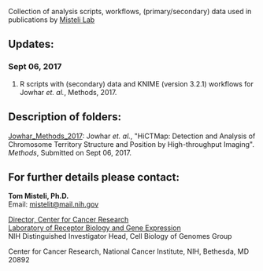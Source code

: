Collection of analysis scripts, workflows, (primary/secondary) data used in publications by [Misteli Lab](https://ccr.cancer.gov/Laboratory-of-Receptor-Biology-and-Gene-Expression/tom-misteli) 

## Updates:

### Sept 06, 2017
1. R scripts with (secondary) data and KNIME (version 3.2.1) workflows for Jowhar _et. al._, Methods, 2017.

## Description of folders:

[Jowhar_Methods_2017](https://github.com/CBIIT/Misteli-Lab-CCR-NCI/tree/master/Jowhar_Methods_2017): Jowhar _et. al._, "HiCTMap: Detection and Analysis of Chromosome Territory Structure and Position by High-throughput Imaging". _Methods_, Submitted on Sept 06, 2017.


## For further details please contact:

**Tom Misteli, Ph.D.**  
Email: [mistelit@mail.nih.gov](mailto:mistelit@mail.nih.gov)

[Director, Center for Cancer Research](https://ccr.cancer.gov/about)  
[Laboratory of Receptor Biology and Gene Expression](https://ccr.cancer.gov/Laboratory-of-Receptor-Biology-and-Gene-Expression)  
NIH Distinguished Investigator 
Head, Cell Biology of Genomes Group

Center for Cancer Research, National Cancer Institute, NIH, Bethesda, MD 20892
